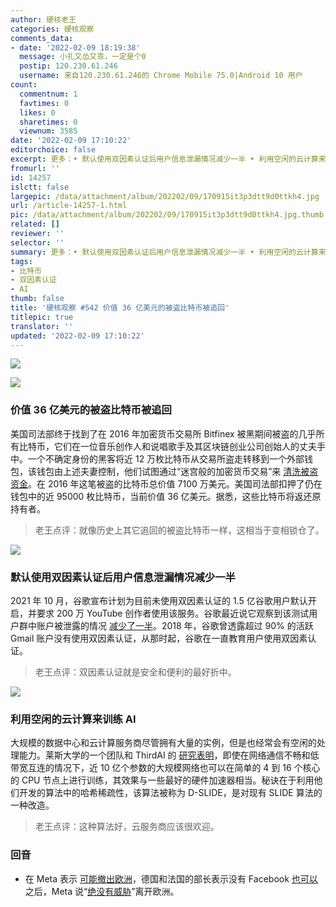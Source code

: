 ```yaml
---
author: 硬核老王
categories: 硬核观察
comments_data:
- date: '2022-02-09 18:19:38'
  message: 小扎又怂又乖，一定是个0
  postip: 120.230.61.246
  username: 来自120.230.61.246的 Chrome Mobile 75.0|Android 10 用户
count:
  commentnum: 1
  favtimes: 0
  likes: 0
  sharetimes: 0
  viewnum: 3585
date: '2022-02-09 17:10:22'
editorchoice: false
excerpt: 更多：• 默认使用双因素认证后用户信息泄漏情况减少一半 • 利用空闲的云计算来训练 AI
fromurl: ''
id: 14257
islctt: false
largepic: /data/attachment/album/202202/09/170915it3p3dtt9d0ttkh4.jpg
url: /article-14257-1.html
pic: /data/attachment/album/202202/09/170915it3p3dtt9d0ttkh4.jpg.thumb.jpg
related: []
reviewer: ''
selector: ''
summary: 更多：• 默认使用双因素认证后用户信息泄漏情况减少一半 • 利用空闲的云计算来训练 AI
tags:
- 比特币
- 双因素认证
- AI
thumb: false
title: '硬核观察 #542 价值 36 亿美元的被盗比特币被追回'
titlepic: true
translator: ''
updated: '2022-02-09 17:10:22'
---
```


![](/data/attachment/album/202202/09/170915it3p3dtt9d0ttkh4.jpg)


![](/data/attachment/album/202202/09/170926zkckwg2000gajdwu.jpg)


### 价值 36 亿美元的被盗比特币被追回


美国司法部终于找到了在 2016 年加密货币交易所 Bitfinex 被黑期间被盗的几乎所有比特币，它们在一位音乐创作人和说唱歌手及其区块链创业公司创始人的丈夫手中。一个不确定身份的黑客将近 12 万枚比特币从交易所盗走转移到一个外部钱包，该钱包由上述夫妻控制，他们试图通过“迷宫般的加密货币交易”来 [清洗被盗资金](https://www.zdnet.com/article/doj-seizes-3-6-billion-in-crypto-from-bitfinex-hack-arrests-new-york-couple/)。在 2016 年这笔被盗的比特币总价值 7100 万美元。美国司法部扣押了仍在钱包中的近 95000 枚比特币，当前价值 36 亿美元。据悉，这些比特币将返还原持有者。



> 
> 老王点评：就像历史上其它追回的被盗比特币一样，这相当于变相锁仓了。
> 
> 
> 


![](/data/attachment/album/202202/09/170938xn771veqkl7rerr0.jpg)


### 默认使用双因素认证后用户信息泄漏情况减少一半


2021 年 10 月，谷歌宣布计划为目前未使用双因素认证的 1.5 亿谷歌用户默认开启，并要求 200 万 YouTube 创作者使用该服务。谷歌最近说它观察到该测试用户群中账户被泄露的情况 [减少了一半](https://www.engadget.com/google-says-2fa-default-cut-account-breaches-193745716.html)。2018 年，谷歌曾透露超过 90% 的活跃 Gmail 账户没有使用双因素认证，从那时起，谷歌在一直教育用户使用双因素认证。



> 
> 老王点评：双因素认证就是安全和便利的最好折中。
> 
> 
> 


![](/data/attachment/album/202202/09/171021yroro0oyjklu7373.jpg)


### 利用空闲的云计算来训练 AI


大规模的数据中心和云计算服务商尽管拥有大量的实例，但是也经常会有空闲的处理能力。莱斯大学的一个团队和 ThirdAI 的 [研究表明](https://www.nextplatform.com/2022/02/07/distributed-ai-training-seti-style-on-idle-cloud/)，即使在网络通信不畅和低带宽互连的情况下，近 10 亿个参数的大规模网络也可以在简单的 4 到 16 个核心的 CPU 节点上进行训练，其效果与一些最好的硬件加速器相当。秘诀在于利用他们开发的算法中的哈希稀疏性，该算法被称为 D-SLIDE，是对现有 SLIDE 算法的一种改造。



> 
> 老王点评：这种算法好，云服务商应该很欢迎。
> 
> 
> 


 


### 回音


* 在 Meta 表示 [可能撤出欧洲](/article-14251-1.html)，德国和法国的部长表示没有 Facebook [也可以](https://www.bloomberg.com/news/articles/2022-02-07/we-re-fine-without-facebook-german-and-french-ministers-say) 之后，Meta 说“[绝没有威胁](https://about.fb.com/news/2022/02/meta-is-absolutely-not-threatening-to-leave-europe/)”离开欧洲。